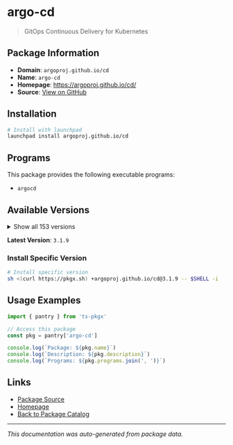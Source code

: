 # argo-cd

> GitOps Continuous Delivery for Kubernetes

## Package Information

- **Domain**: `argoproj.github.io/cd`
- **Name**: `argo-cd`
- **Homepage**: https://argoproj.github.io/cd/
- **Source**: [View on GitHub](https://github.com/pkgxdev/pantry/tree/main/projects/argoproj.github.io/cd/package.yml)

## Installation

```bash
# Install with launchpad
launchpad install argoproj.github.io/cd
```

## Programs

This package provides the following executable programs:

- `argocd`

## Available Versions

<details>
<summary>Show all 153 versions</summary>

- `3.1.9`, `3.1.8`, `3.1.7`, `3.1.6`, `3.1.5`
- `3.1.4`, `3.1.3`, `3.1.2`, `3.1.1`, `3.1.0`
- `3.0.20`, `3.0.19`, `3.0.18`, `3.0.17`, `3.0.16`
- `3.0.15`, `3.0.14`, `3.0.13`, `3.0.12`, `3.0.11`
- `3.0.6`, `3.0.5`, `3.0.4`, `3.0.3`, `3.0.2`
- `3.0.1`, `3.0.0`, `2.14.20`, `2.14.19`, `2.14.18`
- `2.14.17`, `2.14.16`, `2.14.15`, `2.14.14`, `2.14.13`
- `2.14.12`, `2.14.11`, `2.14.10`, `2.14.9`, `2.14.7`
- `2.14.6`, `2.14.5`, `2.14.4`, `2.14.3`, `2.14.2`
- `2.14.1`, `2.14.0`, `2.13.9`, `2.13.7`, `2.13.6`
- `2.13.5`, `2.13.4`, `2.13.3`, `2.13.2`, `2.13.1`
- `2.13.0`, `2.12.13`, `2.12.12`, `2.12.11`, `2.12.10`
- `2.12.9`, `2.12.8`, `2.12.7`, `2.12.6`, `2.12.5`
- `2.12.4`, `2.12.3`, `2.12.2`, `2.12.1`, `2.12.0`
- `2.11.14`, `2.11.13`, `2.11.12`, `2.11.11`, `2.11.10`
- `2.11.9`, `2.11.8`, `2.11.7`, `2.11.6`, `2.11.5`
- `2.11.4`, `2.11.3`, `2.11.2`, `2.11.1`, `2.11.0`
- `2.10.20`, `2.10.19`, `2.10.18`, `2.10.17`, `2.10.16`
- `2.10.15`, `2.10.14`, `2.10.13`, `2.10.12`, `2.10.11`
- `2.10.10`, `2.10.9`, `2.10.8`, `2.10.7`, `2.10.6`
- `2.10.5`, `2.10.4`, `2.10.3`, `2.10.2`, `2.10.1`
- `2.10.0`, `2.9.22`, `2.9.21`, `2.9.20`, `2.9.19`
- `2.9.18`, `2.9.17`, `2.9.16`, `2.9.15`, `2.9.14`
- `2.9.13`, `2.9.12`, `2.9.11`, `2.9.10`, `2.9.9`
- `2.9.7`, `2.9.6`, `2.9.5`, `2.9.4`, `2.9.3`
- `2.9.2`, `2.9.1`, `2.9.0`, `2.8.21`, `2.8.20`
- `2.8.19`, `2.8.18`, `2.8.17`, `2.8.16`, `2.8.15`
- `2.8.14`, `2.8.12`, `2.8.11`, `2.8.10`, `2.8.9`
- `2.8.8`, `2.8.7`, `2.8.6`, `2.8.5`, `2.8.4`
- `2.8.3`, `2.8.2`, `2.7.18`, `2.7.17`, `2.7.16`
- `2.7.15`, `2.7.14`, `2.6.15`

</details>

**Latest Version**: `3.1.9`

### Install Specific Version

```bash
# Install specific version
sh <(curl https://pkgx.sh) +argoproj.github.io/cd@3.1.9 -- $SHELL -i
```

## Usage Examples

```typescript
import { pantry } from 'ts-pkgx'

// Access this package
const pkg = pantry['argo-cd']

console.log(`Package: ${pkg.name}`)
console.log(`Description: ${pkg.description}`)
console.log(`Programs: ${pkg.programs.join(', ')}`)
```

## Links

- [Package Source](https://github.com/pkgxdev/pantry/tree/main/projects/argoproj.github.io/cd/package.yml)
- [Homepage](https://argoproj.github.io/cd/)
- [Back to Package Catalog](../../../package-catalog.md)

---

*This documentation was auto-generated from package data.*

